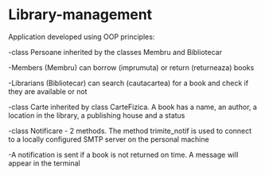 # Library-management
Application developed using OOP principles:

-class Persoane inherited by the classes Membru and Bibliotecar  

-Members (Membru) can borrow (imprumuta) or return (returneaza) books

-Librarians (Bibliotecar) can search (cautacartea) for a book and check if they are available or not

-class Carte inherited by class CarteFizica. A book has a name, an author, a location in the library, a publishing house and a status

-class Notificare - 2 methods. The method trimite_notif is used to connect to a locally configured SMTP server on the personal machine

-A notification is sent if a book is not returned on time. A message will appear in the terminal
